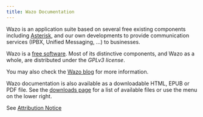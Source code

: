 ```yaml
---
title: Wazo Documentation
---
```


Wazo is an application suite based on several free existing components including [Asterisk](http://www.asterisk.org/), and our own developments to provide communication services (IPBX, Unified Messaging, ...) to businesses.

Wazo is a [free software](http://www.gnu.org/philosophy/free-sw.html). Most of its distinctive components, and Wazo as a whole, are distributed under the *GPLv3 license*.

You may also check the [Wazo blog](/blog) for more information.

Wazo documentation is also available as a downloadable HTML, EPUB or PDF file.
See the [downloads page](https://readthedocs.org/projects/wazo/downloads/)
for a list of available files or use the menu on the lower right.

See [Attribution Notice](/uc-doc/attribution/)

<!-- ### Changelog -->
<!-- The [Documentation changelog](/uc-doc/changelog/) is available. -->
